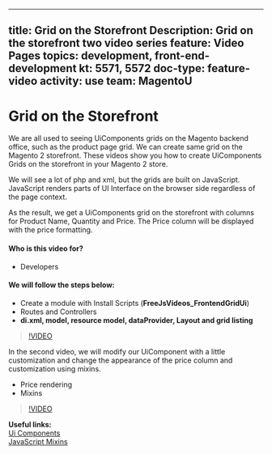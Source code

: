
---
title: Grid on the Storefront
Description: Grid on the storefront two video series
feature: Video Pages
topics: development, front-end-development
kt: 5571, 5572
doc-type: feature-video
activity: use
team: MagentoU
---
# Grid on the Storefront

We are all used to seeing UiComponents grids on the Magento backend office, such as the product page grid. We can create same grid on the Magento 2 storefront. These videos show you how to create UiComponents Grids on the storefront in your Magento 2 store.

We will see a lot of php and xml, but the grids are built on JavaScript. JavaScript renders parts of UI Interface on the browser side regardless of the page context.

As the result, we get a UiComponents grid on the storefront with columns for Product Name, Quantity and Price. The Price column will be displayed with the price formatting.

#### Who is this video for?
* Developers

#### We will follow the steps below:
* Create a module with Install Scripts (**FreeJsVideos_FrontendGridUi**)
* Routes and Controllers
* **di.xml, model, resource model, dataProvider, Layout and grid listing**
>[!VIDEO](https://video.tv.adobe.com/v/35759)

In the second video, we will modify our UiComponent with a little customization and change the appearance of the price column and customization using mixins.
* Price rendering
* Mixins
>[!VIDEO](https://video.tv.adobe.com/v/35760)

**Useful links:** 
<br/>
[Ui Components](https://devdocs.magento.com/guides/v2.4/ui_comp_guide/bk-ui_comps.html)
<br/>
[JavaScript Mixins](https://devdocs.magento.com/guides/v2.4/javascript-dev-guide/javascript/js_mixins.html)